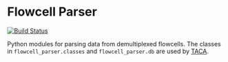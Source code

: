 # Flowcell Parser

[![Build Status](https://travis-ci.org/SciLifeLab/flowcell_parser.svg?branch=master)](https://travis-ci.org/SciLifeLab/flowcell_parser)   

Python modules for parsing data from demultiplexed flowcells. The classes in `flowcell_parser.classes` and `flowcell_parser.db` are used by [TACA](https://github.com/SciLifeLab/TACA).
